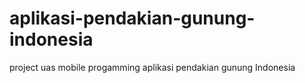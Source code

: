 # aplikasi-pendakian-gunung-indonesia
project uas mobile progamming aplikasi pendakian gunung Indonesia
